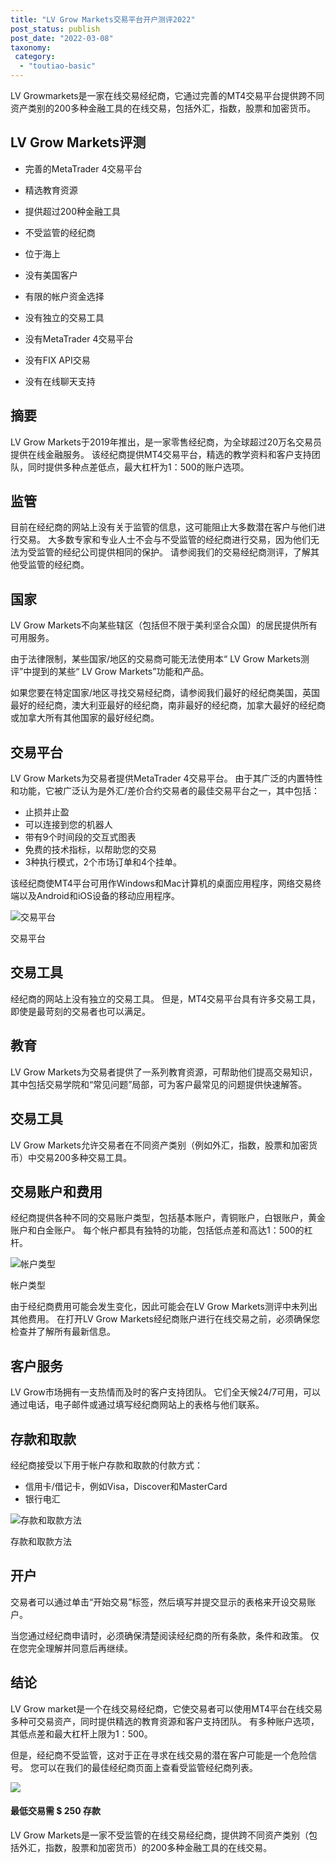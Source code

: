 ```yaml
---
title: "LV Grow Markets交易平台开户测评2022"
post_status: publish
post_date: "2022-03-08"
taxonomy:
 category: 
  - "toutiao-basic"
---
```


LV Growmarkets是一家在线交易经纪商，它通过完善的MT4交易平台提供跨不同资产类别的200多种金融工具的在线交易，包括外汇，指数，股票和加密货币。

## LV Grow Markets评测

- 完善的MetaTrader 4交易平台
    
- 精选教育资源
    
- 提供超过200种金融工具
    
- 不受监管的经纪商
    
- 位于海上
    
- 没有美国客户
    
- 有限的帐户资金选择
    
- 没有独立的交易工具
    
- 没有MetaTrader 4交易平台
    
- 没有FIX API交易
    
- 没有在线聊天支持
    

## 摘要

LV Grow Markets于2019年推出，是一家零售经纪商，为全球超过20万名交易员提供在线金融服务。 该经纪商提供MT4交易平台，精选的教学资料和客户支持团队，同时提供多种点差低点，最大杠杆为1：500的账户选项。

## 监管

目前在经纪商的网站上没有关于监管的信息，这可能阻止大多数潜在客户与他们进行交易。 大多数专家和专业人士不会与不受监管的经纪商进行交易，因为他们无法为受监管的经纪公司提供相同的保护。 请参阅我们的交易经纪商测评，了解其他受监管的经纪商。

## 国家

LV Grow Markets不向某些辖区（包括但不限于美利坚合众国）的居民提供所有可用服务。

由于法律限制，某些国家/地区的交易商可能无法使用本“ LV Grow Markets测评”中提到的某些“ LV Grow Markets”功能和产品。

如果您要在特定国家/地区寻找交易经纪商，请参阅我们最好的经纪商美国，英国最好的经纪商，澳大利亚最好的经纪商，南非最好的经纪商，加拿大最好的经纪商或加拿大所有其他国家的最好经纪商。

## 交易平台

LV Grow Markets为交易者提供MetaTrader 4交易平台。 由于其广泛的内置特性和功能，它被广泛认为是外汇/差价合约交易者的最佳交易平台之一，其中包括：

- 止损并止盈
- 可以连接到您的机器人
- 带有9个时间段的交互式图表
- 免费的技术指标，以帮助您的交易
- 3种执行模式，2个市场订单和4个挂单。

该经纪商使MT4平台可用作Windows和Mac计算机的桌面应用程序，网络交易终端以及Android和iOS设备的移动应用程序。

![交易平台](https://cdn.fendou.la/funstoutiao/2020/11/LV-Grow-Markets-Review-Trading-Platform-.jpg "交易平台")

交易平台

## 交易工具

经纪商的网站上没有独立的交易工具。 但是，MT4交易平台具有许多交易工具，即使是最苛刻的交易者也可以满足。

## 教育

LV Grow Markets为交易者提供了一系列教育资源，可帮助他们提高交易知识，其中包括交易学院和“常见问题”局部，可为客户最常见的问题提供快速解答。

## 交易工具

LV Grow Markets允许交易者在不同资产类别（例如外汇，指数，股票和加密货币）中交易200多种交易工具。

## 交易账户和费用

经纪商提供各种不同的交易账户类型，包括基本账户，青铜账户，白银账户，黄金账户和白金账户。 每个帐户都具有独特的功能，包括低点差和高达1：500的杠杆。

![帐户类型](https://cdn.fendou.la/funstoutiao/2020/11/LV-Grow-Markets-Review-Account-Types-1024x439.jpg "帐户类型")

帐户类型

由于经纪商费用可能会发生变化，因此可能会在LV Grow Markets测评中未列出其他费用。 在打开LV Grow Markets经纪商账户进行在线交易之前，必须确保您检查并了解所有最新信息。

## 客户服务

LV Grow市场拥有一支热情而及时的客户支持团队。 它们全天候24/7可用，可以通过电话，电子邮件或通过填写经纪商网站上的表格与他们联系。

## 存款和取款

经纪商接受以下用于帐户存款和取款的付款方式：

- 信用卡/借记卡，例如Visa，Discover和MasterCard
- 银行电汇

![存款和取款方法](https://cdn.fendou.la/funstoutiao/2020/11/LV-Grow-Markets-Review-Deposit-And-Withdrawal-Methods-1024x131.jpg "存款和取款方法")

存款和取款方法

## 开户

交易者可以通过单击“开始交易”标签，然后填写并提交显示的表格来开设交易账户。

当您通过经纪商申请时，必须确保清楚阅读经纪商的所有条款，条件和政策。 仅在您完全理解并同意后再继续。

## 结论

LV Grow market是一个在线交易经纪商，它使交易者可以使用MT4平台在线交易多种可交易资产，同时提供精选的教育资源和客户支持团队。 有多种账户选项，其低点差和最大杠杆上限为1：500。

但是，经纪商不受监管，这对于正在寻求在线交易的潜在客户可能是一个危险信号。 您可以在我们的最佳经纪商页面上查看受监管经纪商列表。

![](https://cdn.fendou.la/funstoutiao/2020/11/LV-Grow-Markets.png)

#### 最低交易需 $ 250 存款

LV Grow Markets是一家不受监管的在线交易经纪商，提供跨不同资产类别（包括外汇，指数，股票和加密货币）的200多种金融工具的在线交易。
